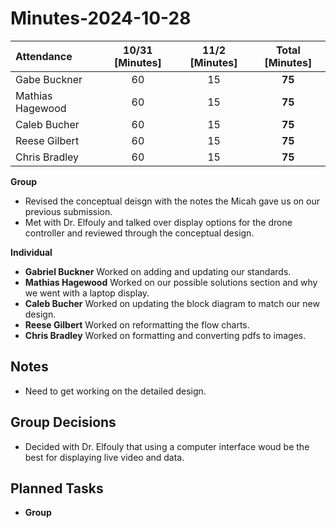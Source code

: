 # Minutes-2024-10-28

| Attendance       | 10/31 [Minutes] | 11/2 [Minutes] |  Total [Minutes]  |
| :----            | :----:          | :----:          |  :----:           |
| Gabe Buckner     | 60              | 15              | **75**            |
| Mathias Hagewood | 60              | 15              | **75**            | 
| Caleb Bucher     | 60              | 15              | **75**            |
| Reese Gilbert    | 60              | 15              | **75**            |
| Chris Bradley    | 60              | 15              | **75**            |  

    
**Group**  
- Revised the conceptual deisgn with the notes the Micah gave us on our previous submission.
- Met with Dr. Elfouly and talked over display options for the drone controller and reviewed through the conceptual design.

**Individual** 
- **Gabriel Buckner**    Worked on adding and updating our standards.
- **Mathias Hagewood**   Worked on our possible solutions section and why we went with a laptop display.
- **Caleb Bucher**       Worked on updating the block diagram to match our new design.
- **Reese Gilbert**      Worked on reformatting the flow charts.
- **Chris Bradley**      Worked on formatting and converting pdfs to images.

## Notes 
- Need to get working on the detailed design.

  
  
## Group Decisions
- Decided with Dr. Elfouly that using a computer interface woud be the best for displaying live video and data.


## Planned Tasks
- **Group**

